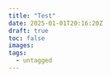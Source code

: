 ```yaml
---
title: "Test"
date: 2025-01-01T20:16:20Z
draft: true
toc: false
images:
tags: 
  - untagged
---
```


